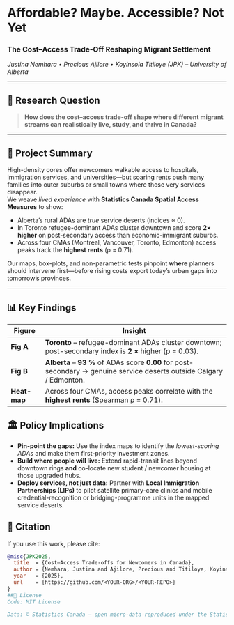 # Affordable? Maybe. Accessible? **Not Yet**  
### The Cost–Access Trade-Off Reshaping Migrant Settlement  
*Justina Nemhara • Precious Ajilore • Koyinsola Titiloye (JPK) – University of Alberta*

---

## 🎯 Research Question
> **How does the cost–access trade-off shape where different migrant streams can realistically live, study, and thrive in Canada?**

---

## 📜 Project Summary
High-density cores offer newcomers walkable access to hospitals, immigration services, and universities—but soaring rents push many families into outer suburbs or small towns where those very services disappear.  
We weave *lived experience* with **Statistics Canada Spatial Access Measures** to show:

* Alberta’s rural ADAs are *true* service deserts (indices ≈ 0).
* In Toronto refugee-dominant ADAs cluster downtown and score **2× higher** on post-secondary access than economic-immigrant suburbs.
* Across four CMAs (Montreal, Vancouver, Toronto, Edmonton) access peaks track the **highest rents** (ρ = 0.71).

Our maps, box-plots, and non-parametric tests pinpoint **where** planners should intervene first—before rising costs export today’s urban gaps into tomorrow’s provinces.

---


## 📊 Key Findings
| Figure | Insight |
|--------|---------|
| **Fig A** | **Toronto** – refugee-dominant ADAs cluster downtown; post-secondary index is **2 ×** higher (p = 0.03). |
| **Fig B** | **Alberta** – **93 %** of ADAs score **0.00** for post-secondary → genuine service deserts outside Calgary / Edmonton. |
| **Heat-map** | Across four CMAs, access peaks correlate with the **highest rents** (Spearman ρ = 0.71). |

## 🏛️ Policy Implications  
- **Pin-point the gaps:** Use the index maps to identify the *lowest-scoring ADAs* and make them first-priority investment zones.  
- **Build where people will live:** Extend rapid-transit lines beyond downtown rings **and** co-locate new student / newcomer housing at those upgraded hubs.  
- **Deploy services, not just data:** Partner with **Local Immigration Partnerships (LIPs)** to pilot satellite primary-care clinics and mobile credential-recognition or bridging-programme units in the mapped service deserts.  

## 🔗 Citation  

If you use this work, please cite:

```bibtex
@misc{JPK2025,
  title  = {Cost–Access Trade-offs for Newcomers in Canada},
  author = {Nemhara, Justina and Ajilore, Precious and Titiloye, Koyinsola},
  year   = {2025},
  url    = {https://github.com/<YOUR-ORG>/<YOUR-REPO>}
}
##📄 License
Code: MIT License

Data: © Statistics Canada – open micro-data reproduced under the Statistics Canada Open Licence.

